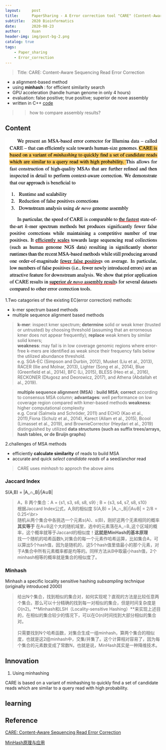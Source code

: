 ```yaml
---
layout:     post
title:      PaperSharing - A Error correction tool "CARE" (Content-Aware)
subtitle:   2020 Bioinformatics 
date:       2020-08-23
author:     Xuan
header-img: img/post-bg-2.png
catalog: true
tags:
    - Paper_sharing 
    - Error_correction
---
```


> Title: CARE: Content-Aware Sequencing Read Error Correction

- a alignment-based method 
- using **minhash** : for efficient similarity search
- GPU acceleration (handle human genome in only 4 hours)
- evaluation: false positive; true positive; superior de nove assembly
- written in C++ [code](https://github.com/fkallen/CARE)

>>  how to compare assembly results?


## Content
![paper structure](/img/post-ct-care.png)

1.Two catagories of the existing EC(error correction) methods:

- k-mer spectrum based methods
- multiple sequence alignment based methods

> **k-mer**: inspect kmer spectrum; **determine** solid or weak kmer (trusted or untrusted) by choosing threshold (assuming that an errorneous kmer does not appear frequently); **replace** weak kmers by similar solid kmers;  
**weakness**: may fail is in low coverage genomic regions where error-free k-mers are identified as weak since their frequency falls below the utilized abundance threshold.  
e.g. SGA-EC (Simpson and Durbin, 2012), Musket (Liu et al., 2013), RACER (Ilie and Molnar, 2013), Lighter (Song et al., 2014), Blue (Greenfield et al., 2014), BFC (Li, 2015), BLESS (Heo et al., 2016), RECKONER (Długosz and Deorowicz, 2017), and Athena (Abdallah et al., 2019). 

> **multiple sequence alignment (MSA)** : **build MSA**; **correct** according to consensus MSA column; 
**advantages**: well performance on low coverage region compared with kmer-based methods
**weakness**: higher computational complexity  
e.g. Coral (Salmela and Schröder, 2011) and ECHO (Kao et al., 2011),Fiona (Schulz et al., 2014), Karect (Allam et al., 2015), Bcool (Limasset et al., 2019), and BrownieCorrector (Heydari et al., 2019)  distinguished by utilized **data structures (such as suffix trees/arrays, hash tables, or de Bruijn graphs)**

2.challenges of MSA methods

- efficiently **calculate similarity** of reads to build MSA
- accurate and quick *select candidate reads* of a seed/anchor read

> CARE uses *minhash* to approch the above aims



### Jaccard Index

S(A,B) = |A_∩\_B|/|A∪B|

>A，B 两个集合：A = {s1, s3, s6, s8, s9} ; B = {s3, s4, s7, s8, s10}  
根据Jaccard Index公式，A,B的相似度 S(A,B) = |A_∩\_B|/|A∪B| = 2/8 = 0.25<\br>  
随机从两个集合中各挑选一个元素s(A)、s(B)，刚好这两个无素相同的概率 **其实等于** 在A∪B这个大的随机域里，选中的元素落在A_∩B_这个区域的概率，这个概率就等于Jaccard的相似度！**这就是MinHash的基本原理**  
找一个随机的哈希函数h,对集合的每一个元素作哈希运算，比如集合A，可以算出5个hash值，因为是随机的，这5个hash值里值最小的那个元素，对于A集合中所有元素概率都是均等的。同样方法从B中取最小hash值，2个minhash相等的概率就是集合的相似度了。


### Minhash

Minhash a specific locality sensitive hashing *subsampling technique* (originally introduced 2000)

>给出N个集合，找到相似的集合对，如何实现呢？直观的方法是比较任意两个集合。那么可以十分精确的找到每一对相似的集合，但是时间复杂度是O(n2)。**Minhash和LSH（Locality-sensitive Hashing）**来实现上述目的，在相似的集合较少的情况下，可以在O(n)时间找到大部分相似的集合对。</br>  
只需要找到N个哈希函数，对集合生成一组minhash，算两个集合的相似度，也就是这2组minhash中，交集/并集了。这个计算相对容易了，因为每个集合的元素数变成了常数N，也就是说，MinHash其实是一种降维技术。

## Innovation


1. Using minhashing

CARE is based on a variant of minhashing to quickly find a set of candidate reads which are similar to a query read with high probability.


## learning


## Reference

[CARE: Content-Aware Sequencing Read Error Correction](https://ieeexplore.ieee.org/stamp/stamp.jsp?tp=&arnumber=8621325)

[MinHash原理与应用](http://jm.taobao.org/2012/10/29/minhash-intro/)
